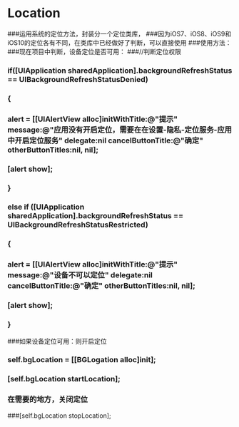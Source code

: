 # Location
###运用系统的定位方法，封装分一个定位类库，
###因为iOS7、iOS8、iOS9和iOS10的定位各有不同，在类库中已经做好了判断，可以直接使用
###使用方法：
###现在项目中判断，设备定位是否可用：
###//判断定位权限
###    if([UIApplication sharedApplication].backgroundRefreshStatus == UIBackgroundRefreshStatusDenied)
###    {
###        alert = [[UIAlertView alloc]initWithTitle:@"提示" message:@"应用没有开启定位，需要在在设置-隐私-定位服务-应用中开启定位服务" delegate:nil cancelButtonTitle:@"确定" otherButtonTitles:nil, nil];
###        [alert show];
###    }
###    else if ([UIApplication sharedApplication].backgroundRefreshStatus == UIBackgroundRefreshStatusRestricted)
###    {
###        alert = [[UIAlertView alloc]initWithTitle:@"提示" message:@"设备不可以定位" delegate:nil cancelButtonTitle:@"确定" otherButtonTitles:nil, nil];
###        [alert show];
###    }
###如果设备定位可用：则开启定位
### self.bgLocation = [[BGLogation alloc]init];
### [self.bgLocation startLocation];
### 在需要的地方，关闭定位
###[self.bgLocation stopLocation];





